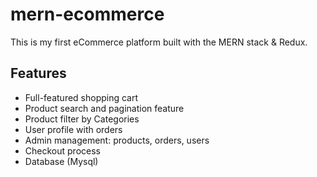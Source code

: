 # mern-ecommerce
This is my first eCommerce platform built with the MERN stack & Redux.


## Features
- Full-featured shopping cart
- Product search and pagination feature
- Product filter by Categories
- User profile with orders
- Admin management: products, orders, users
- Checkout process
- Database (Mysql)
